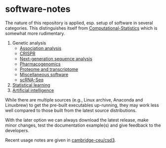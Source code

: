 # software-notes

The nature of this repository is applied, esp. setup of software in several categories. This distinguishes itself from [Computational-Statistics](https://jinghuazhao.github.io/Computational-Statistics/)
which is somewhat more rudimentary.

1. Genetic analysis
   - [Association analysis](AA.md)
   - [CRISPR](CRISPR.md)
   - [Next-generation sequence analysis](NGS.md)
   - [Pharmacogenomics](pharmacogenomics.md)
   - [Proteome and transcriptome](prottrans.md)
   - [Miscellaneous software](misc.md)
   - [scRNA-Seq](scRNASeq.md)
2. [Statistical learning](SL.md)
3. [Artificial intelligence](AI.md)

While there are multiple sources (e.g., Linux archive, Anaconda and Linuxbrew) to get the pre-built executables up-running, they may work less well compared to those built from the latest source distributions.

With the later option we can always download the latest release, make minor changes, test the documentation example(s) and give feedback to the developers.

Recent usage notes are given in [cambridge-ceu/csd3](https://cambridge-ceu.github.io/csd3/).
